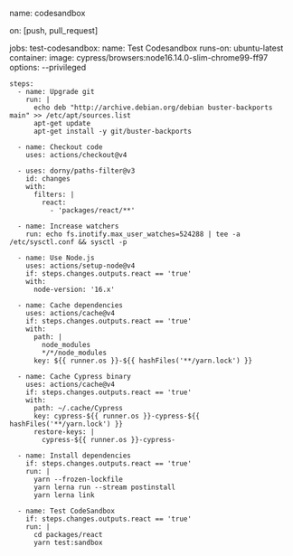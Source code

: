 name: codesandbox

on: [push, pull_request]

jobs:
test-codesandbox:
name: Test Codesandbox
runs-on: ubuntu-latest
container:
image: cypress/browsers:node16.14.0-slim-chrome99-ff97
options: --privileged

    steps:
      - name: Upgrade git
        run: |
          echo deb "http://archive.debian.org/debian buster-backports main" >> /etc/apt/sources.list
          apt-get update
          apt-get install -y git/buster-backports

      - name: Checkout code
        uses: actions/checkout@v4

      - uses: dorny/paths-filter@v3
        id: changes
        with:
          filters: |
            react:
              - 'packages/react/**'

      - name: Increase watchers
        run: echo fs.inotify.max_user_watches=524288 | tee -a /etc/sysctl.conf && sysctl -p

      - name: Use Node.js
        uses: actions/setup-node@v4
        if: steps.changes.outputs.react == 'true'
        with:
          node-version: '16.x'

      - name: Cache dependencies
        uses: actions/cache@v4
        if: steps.changes.outputs.react == 'true'
        with:
          path: |
            node_modules
            */*/node_modules
          key: ${{ runner.os }}-${{ hashFiles('**/yarn.lock') }}

      - name: Cache Cypress binary
        uses: actions/cache@v4
        if: steps.changes.outputs.react == 'true'
        with:
          path: ~/.cache/Cypress
          key: cypress-${{ runner.os }}-cypress-${{ hashFiles('**/yarn.lock') }}
          restore-keys: |
            cypress-${{ runner.os }}-cypress-

      - name: Install dependencies
        if: steps.changes.outputs.react == 'true'
        run: |
          yarn --frozen-lockfile
          yarn lerna run --stream postinstall
          yarn lerna link

      - name: Test CodeSandbox
        if: steps.changes.outputs.react == 'true'
        run: |
          cd packages/react
          yarn test:sandbox
